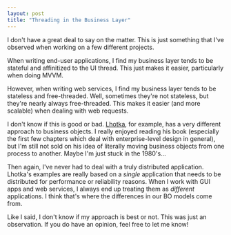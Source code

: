 ```yaml
---
layout: post
title: "Threading in the Business Layer"
---
```

I don't have a great deal to say on the matter. This is just something that I've observed when working on a few different projects.



When writing end-user applications, I find my business layer tends to be stateful and affinitized to the UI thread. This just makes it easier, particularly when doing MVVM.



However, when writing web services, I find my business layer tends to be stateless and free-threaded. Well, sometimes they're not stateless, but they're nearly always free-threaded. This makes it easier (and more scalable) when dealing with web requests.



I don't know if this is good or bad. [Lhotka](http://www.amazon.com/gp/product/1430210192?ie=UTF8&tag=stepheclearys-20&linkCode=as2&camp=1789&creative=390957&creativeASIN=1430210192), for example, has a very different approach to business objects. I really enjoyed reading his book (especially the first few chapters which deal with enterprise-level design in general), but I'm still not sold on his idea of literally moving business objects from one process to another. Maybe I'm just stuck in the 1980's...



Then again, I've never had to deal with a truly distributed application. Lhotka's examples are really based on a _single_ application that needs to be distributed for performance or reliability reasons. When I work with GUI apps and web services, I always end up treating them as _different_ applications. I think that's where the differences in our BO models come from.



Like I said, I don't know if my approach is best or not. This was just an observation. If you do have an opinion, feel free to let me know!

